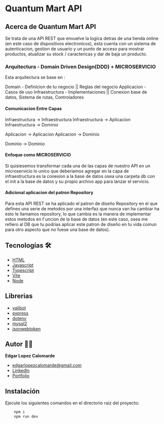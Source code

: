 # Quantum Mart API

## Acerca de Quantum Mart API

Se trata de una API REST que envuelve la logica detras de una tienda online (en este caso de dispositivos electronicos),
esta cuenta con un sistema de autenticacion, gestion de usuario y un punto de acceso para mostrar productos, atualizar su 
stock / caractericas y dar de baja un producto.

### Arquitectura - Domain Driven Design(DDD) + MICROSERVICIO

Esta arquitectura se base en : 

Domain - Definicion de tu negocio || Reglas del negocio
Applicacion - Casos de uso
Infraestructura -  Implementaciones || Conexion base de datos, Sistema de rutas, Controladores

#### Comunicacion Entre Capas

Infraestructura ->  Infraestructura
Infraestructura ->  Aplicacion
Infraestructura ->  Dominio

Aplicacion ->  Aplicacion
Aplicacion ->  Dominio

Dominio ->  Dominio


#### Enfoque como MICROSERVICIO

Si quisiesemos transformar cada una de las capas de nuestro API en un microservicio lo unico que deberiamos agregar 
en la capa de infraestructura es la conexion a la base de datos osea una carpeta db con el init a la base de datos
y su propio archivo app para lanzar el servicio.


#### Adicional aplicacion del patron Repository
Para esta API REST se ha aplicado el patron de diseño Repository en el que defines una serie de metodos por una interfaz 
que nunca van ha cambiar ha esto le llamamos repository, lo que cambia es la manera de implementar estos metodos en f
uncion de la base de datos (en este caso, osea me refiero al DB que tu podrias aplicar este patron de diseño en tu vida 
comun para otro aspecto que no fuese una base de datos).


## Tecnologías 🛠
- [HTML](https://developer.mozilla.org/es/docs/Web/HTML)
- [Javascript](https://developer.mozilla.org/es/docs/Web/JavaScript)
- [Typescript](https://www.typescriptlang.org/docs/handbook/typescript-in-5-minutes.html)
- [Vite](https://vitejs.dev/guide/)
- [Node](https://nodejs.org/es/docs)

## Librerias
- [valibot](https://valibot.dev/)
- [express](https://expressjs.com/es/)
- [dotenv](https://www.npmjs.com/package/dotenv)
- [mysql2](https://www.npmjs.com/package/mysql2)
- [jsonwebtoken](https://www.npmjs.com/package/jsonwebtoken)


## Autor 🐱‍🐉
**Edgar Lopez Calomarde**

- [edgarlopezcalomarde@gmail.com](micorreo@midominio.com)
- [LinkedIn](https://www.linkedin.com/in/edgar-lopez-calomarde-971966212/)
- [Portfolio](https://edgarlopezcalomarde.github.io/)

## Instalación 

Ejecute los siguientes comandos en el directorio raiz del proyecto:

```bash
    npm i
    npm run dev
```
  